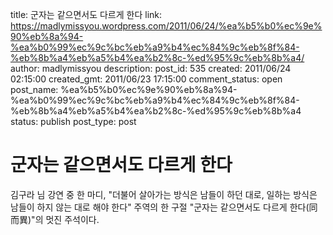 title: 군자는 같으면서도 다르게 한다
link: https://madlymissyou.wordpress.com/2011/06/24/%ea%b5%b0%ec%9e%90%eb%8a%94-%ea%b0%99%ec%9c%bc%eb%a9%b4%ec%84%9c%eb%8f%84-%eb%8b%a4%eb%a5%b4%ea%b2%8c-%ed%95%9c%eb%8b%a4/
author: madlymissyou
description: 
post_id: 535
created: 2011/06/24 02:15:00
created_gmt: 2011/06/23 17:15:00
comment_status: open
post_name: %ea%b5%b0%ec%9e%90%eb%8a%94-%ea%b0%99%ec%9c%bc%eb%a9%b4%ec%84%9c%eb%8f%84-%eb%8b%a4%eb%a5%b4%ea%b2%8c-%ed%95%9c%eb%8b%a4
status: publish
post_type: post

# 군자는 같으면서도 다르게 한다

김구라 님 강연 중 한 마디, "더불어 살아가는 방식은 남들이 하던 대로, 일하는 방식은 남들이 하지 않는 대로 해야 한다" 주역의 한 구절 "군자는 같으면서도 다르게 한다(同而異)"의 멋진 주석이다.